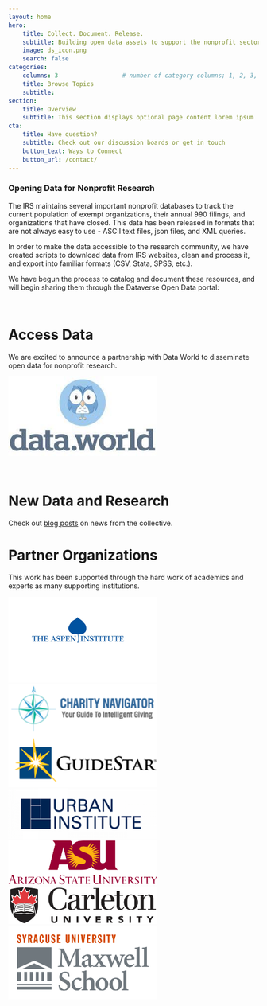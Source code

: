 ```yaml
---
layout: home
hero:
    title: Collect. Document. Release. 
    subtitle: Building open data assets to support the nonprofit sector.
    image: ds_icon.png
    search: false
categories:
    columns: 3                  # number of category columns; 1, 2, 3, 4
    title: Browse Topics
    subtitle:  
section:
    title: Overview
    subtitle: This section displays optional page content lorem ipsum
cta:
    title: Have question?
    subtitle: Check out our discussion boards or get in touch
    button_text: Ways to Connect   
    button_url: /contact/ 
---
```



### Opening Data for Nonprofit Research

The IRS maintains several important nonprofit databases to track the current population of exempt organizations, their annual 990 filings, and organizations that have closed. This data has been released in formats that are not always easy to use - ASCII text files, json files, and XML queries. 

In order to make the data accessible to the research community, we have created scripts to download data from IRS websites, clean and process it, and export into familiar formats (CSV, Stata, SPSS, etc.).

We have begun the process to catalog and document these resources, and will begin sharing them through the Dataverse Open Data portal:

<br>

# Access Data

We are excited to announce a partnership with Data World to disseminate open data for nonprofit research.

![](./assets/posts/dataworld.jpg)

<br>

# New Data and Research

Check out [blog posts](/news/) on news from the collective.



# Partner Organizations

This work has been supported through the hard work of academics and experts as many supporting institutions.

<img src="/assets/posts/The-Aspen-Institute.png" width="300"><br>
<img src="/assets/posts/charity-navigator-and-guidestar-logos.png" width="300"><br>
<img src="/assets/posts/Urban_Institute-LOGO.png" width="300"><br>
<img src="/assets/posts/Arizona_State_University.png" width="300"><br>
<img src="/assets/posts/Carleton-University.png" width="300"><br>
<img src="/assets/posts/maxwell_logo.png" width="300"><br>



